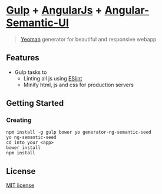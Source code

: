 [Gulp](http://gulpjs.com/) + [AngularJs](https://angularjs.org/) + [Angular-Semantic-UI](https://github.com/ClickerMonkey/SemanticUI-Angular)
==============================

> [Yeoman](http://yeoman.io) generator for beautiful and responsive webapp

## Features

* Gulp tasks to 
	* Linting all js using [ESlint](http://eslint.org/)
	* Minify html, js and css for production servers

## Getting Started

### Creating

```shell
npm install -g gulp bower yo generator-ng-semantic-seed
yo ng-semantic-seed
cd into your <app>
bower install
npm install
```

## License

[MIT license](http://opensource.org/licenses/MIT)